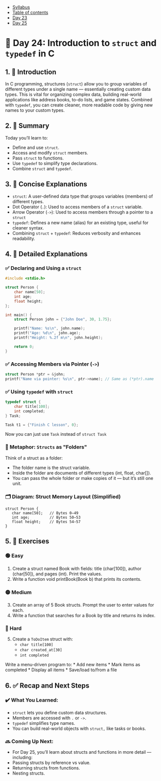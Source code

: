* [Syllabus](./C-Syllabus.md)  
* [Table of contents](./index.md)  
* [Day 23](./Day_23.md)  
* [Day 25](./Day_25.md)  

# 🧠 Day 24: Introduction to `struct` and `typedef` in C

## 1. 📝 Introduction
In C programming, structures (`struct`) allow you to group variables of different types under a single name — essentially creating custom data types. This is vital for organizing complex data, building real-world applications like address books, to-do lists, and game states. Combined with `typedef`, you can create cleaner, more readable code by giving new names to your custom types.

## 2. 📌 Summary
Today you’ll learn to:
* Define and use `struct`.
* Access and modify `struct` members.
* Pass `struct` to functions.
* Use `typedef` to simplify type declarations.
* Combine `struct` and `typedef`.

## 3. 🚀 Concise Explanations
* `struct`: A user-defined data type that groups variables (members) of different types.
* Dot Operator (`.`): Used to access members of a `struct` variable.
* Arrow Operator (`->`): Used to access members through a pointer to a `struct`
* `typedef`: Defines a new name (alias) for an existing type, useful for cleaner syntax.
* Combining `struct` + `typedef`: Reduces verbosity and enhances readability.

## 4. 🧠 Detailed Explanations
### ✅ Declaring and Using a `struct`
```c
#include <stdio.h>

struct Person {
    char name[50];
    int age;
    float height;
};

int main() {
    struct Person john = {"John Doe", 30, 1.75};

    printf("Name: %s\n", john.name);
    printf("Age: %d\n", john.age);
    printf("Height: %.2f m\n", john.height);

    return 0;
}
```

### ✅ Accessing Members via Pointer (`->`)
```c
struct Person *ptr = &john;
printf("Name via pointer: %s\n", ptr->name); // Same as (*ptr).name
```

### ✅ Using `typedef` with `struct`
```c
typedef struct {
    char title[100];
    int completed;
} Task;

Task t1 = {"Finish C lesson", 0};
```
Now you can just use `Task` instead of `struct Task`

### 🧠 Metaphor: `Structs` as "Folders"
Think of a struct as a folder:
* The folder name is the struct variable.
* Inside the folder are documents of different types (int, float, char[]).
* You can pass the whole folder or make copies of it — but it’s still one unit.

### 🗂 Diagram: Struct Memory Layout (Simplified)
```arduino
struct Person {
   char name[50];   // Bytes 0–49
   int age;         // Bytes 50–53
   float height;    // Bytes 54–57
}
```

## 5. 🧪 Exercises
### 🟢 Easy
1. Create a struct named Book with fields: title (char[100]), author (char[50]), and pages (int). Print the values.
2. Write a function void printBook(Book b) that prints its contents.

### 🟡 Medium
3. Create an array of 5 Book structs. Prompt the user to enter values for each.
4. Write a function that searches for a Book by title and returns its index.

### 🔴 Hard
5. Create a `ToDoItem` struct with:
    * `char title[100]`
    * `char created_at[30]`
    * `int completed`

  Write a menu-driven program to:
    * Add new items
    * Mark items as completed
    * Display all items
    * Save/load to/from a file

## 6. ✅ Recap and Next Steps
### ✔️ What You Learned:
* `struct` lets you define custom data structures.
* Members are accessed with `.` or `->`.
* `typedef` simplifies type names.
* You can build real-world objects with `struct,` like tasks or books.

### 🔜 Coming Up Next:
* For Day 25, you’ll learn about structs and functions in more detail — including:
* Passing structs by reference vs value.
* Returning structs from functions.
* Nesting structs.

